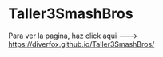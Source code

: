 # Taller3SmashBros

Para ver la pagina, haz click aqui ---> https://diverfox.github.io/Taller3SmashBros/